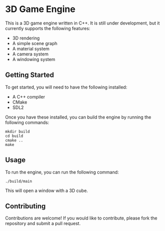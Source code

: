 # 3D Game Engine

This is a 3D game engine written in C++. It is still under development, but it currently supports the following features:

*   3D rendering
*   A simple scene graph
*   A material system
*   A camera system
*   A windowing system

## Getting Started

To get started, you will need to have the following installed:

*   A C++ compiler
*   CMake
*   SDL2

Once you have these installed, you can build the engine by running the following commands:

```
mkdir build
cd build
cmake ..
make
```

## Usage

To run the engine, you can run the following command:

```
./build/main
```

This will open a window with a 3D cube.

## Contributing

Contributions are welcome! If you would like to contribute, please fork the repository and submit a pull request.
